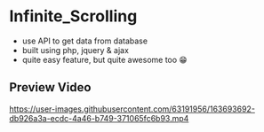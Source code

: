 # Infinite_Scrolling

- use API to get data from database  
- built using php, jquery & ajax
- quite easy feature, but quite awesome too 😁

## Preview Video
https://user-images.githubusercontent.com/63191956/163693692-db926a3a-ecdc-4a46-b749-371065fc6b93.mp4

